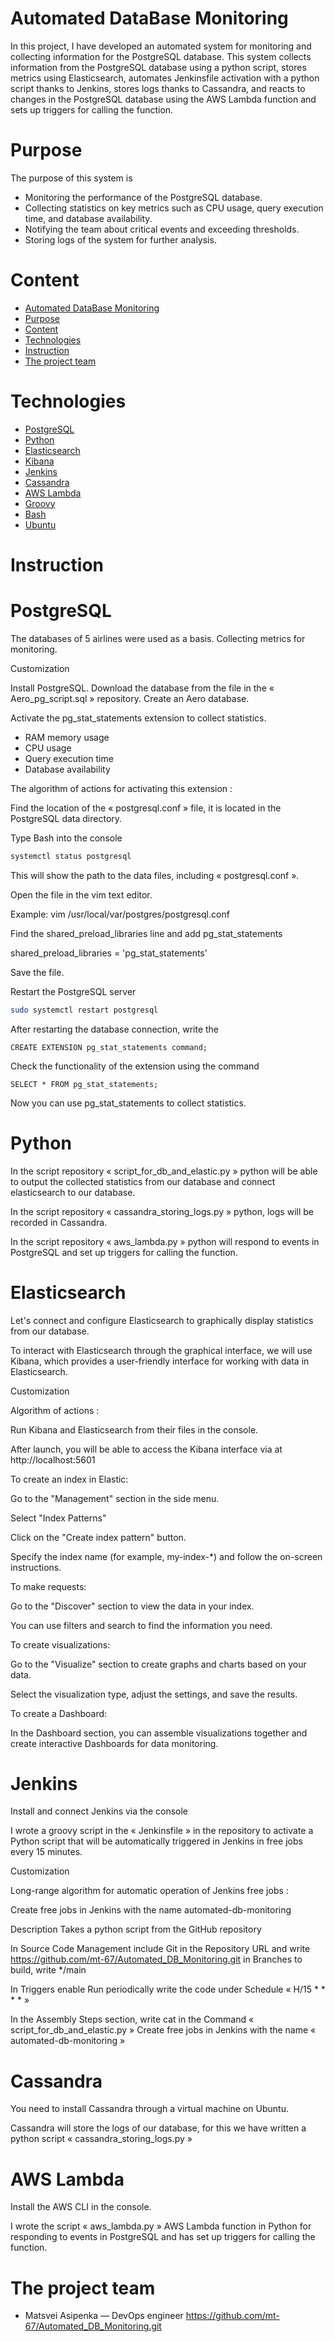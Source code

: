 # Automated DataBase Monitoring

In this project, I have developed an automated system for monitoring and collecting information for the PostgreSQL database. This system collects information from the PostgreSQL database using a python script, stores metrics using Elasticsearch, automates Jenkinsfile activation with a python script thanks to Jenkins, stores logs thanks to Cassandra, and reacts to changes in the PostgreSQL database using the AWS Lambda function and sets up triggers for calling the function.


# Purpose

The purpose of this system is 

- Monitoring the performance of the PostgreSQL database.
- Collecting statistics on key metrics such as CPU usage, query execution time, and database availability.
- Notifying the team about critical events and exceeding thresholds.
- Storing logs of the system for further analysis.


# Content
- [Automated DataBase Monitoring](#Automated_DataBase_Monitoring)
- [Purpose](#Purpose)
- [Content](#Content)
- [Technologies](#Technologies)
- [Instruction](#Instruction)
- [The project team](#The_project_team)


# Technologies

- [PostgreSQL](#PostgreSQL)
- [Python](#Python)
- [Elasticsearch](#Elasticsearch)
- [Kibana](#Kibana)
- [Jenkins](#Jenkins)
- [Cassandra](#Cassandra)
- [AWS Lambda](#AWS_Lambda)
- [Groovy](#Groovy)
- [Bash](#Bash)
- [Ubuntu](#Ubuntu)


# Instruction

# PostgreSQL

The databases of 5 airlines were used as a basis.
Collecting metrics for monitoring.


Customization 

Install PostgreSQL. Download the database from the file in the « Aero_pg_script.sql » repository. Create an Aero database.

Activate the pg_stat_statements extension to collect statistics.
- RAM memory usage
- CPU usage
- Query execution time
- Database availability


The algorithm of actions for activating this extension :

Find the location of the « postgresql.conf » file, it is located in the PostgreSQL data directory.
   
Type Bash into the console
```Bash
systemctl status postgresql
```

This will show the path to the data files, including « postgresql.conf ».

Open the file in the vim text editor.

Example: 
vim /usr/local/var/postgres/postgresql.conf
   
Find the shared_preload_libraries line and add pg_stat_statements

shared_preload_libraries = 'pg_stat_statements’ 
   
Save the file.

Restart the PostgreSQL server

```Bash
sudo systemctl restart postgresql
```

After restarting the database connection, write the 

```PostgreSQL
CREATE EXTENSION pg_stat_statements command;
```

Check the functionality of the extension using the command

```PostgreSQL
SELECT * FROM pg_stat_statements;
```

Now you can use pg_stat_statements to collect statistics.


# Python

In the script repository « script_for_db_and_elastic.py » python will be able to output the collected statistics from our database and connect elasticsearch to our database.

In the script repository « cassandra_storing_logs.py » python, logs will be recorded in Cassandra.

In the script repository « aws_lambda.py » python will respond to events in PostgreSQL and set up triggers for calling the function.


# Elasticsearch

Let's connect and configure Elasticsearch to graphically display statistics from our database. 

To interact with Elasticsearch through the graphical interface, we will use Kibana, which provides a user-friendly interface for working with data in Elasticsearch. 


Customization

Algorithm of actions :


Run Kibana and Elasticsearch from their files in the console.

After launch, you will be able to access the Kibana interface via at http://localhost:5601 



To create an index in Elastic:


Go to the "Management" section in the side menu.

Select "Index Patterns" 

Click on the "Create index pattern" button. 

Specify the index name (for example, my-index-*) and follow the on-screen instructions.



To make requests:


Go to the "Discover" section to view the data in your index.

You can use filters and search to find the information you need.



To create visualizations:


 Go to the "Visualize" section to create graphs and charts based on your data.

 Select the visualization type, adjust the settings, and save the results.



To create a Dashboard:


 In the Dashboard section, you can assemble visualizations together and create interactive Dashboards for data monitoring.


 # Jenkins

Install and connect Jenkins via the console 

I wrote a groovy script in the « Jenkinsfile » in the repository to activate a Python script that will be automatically triggered in Jenkins in free jobs every 15 minutes.


Customization

Long-range algorithm for automatic operation of Jenkins free jobs :

Create free jobs in Jenkins with the name
automated-db-monitoring

Description
Takes a python script from the GitHub repository

In Source Code Management
include Git
in the Repository URL and write https://github.com/mt-67/Automated_DB_Monitoring.git
in Branches to build, write */main

In Triggers
enable Run periodically
write the code under Schedule  « H/15 * * * * » 

In the Assembly Steps
section, write cat in the Command « script_for_db_and_elastic.py » Create free jobs in Jenkins with the name 
« automated-db-monitoring »


# Cassandra

You need to install Cassandra through a virtual machine on Ubuntu.

Cassandra will store the logs of our database, for this we have written a python script « cassandra_storing_logs.py »


# AWS Lambda

Install the AWS CLI in the console.

I wrote the script « aws_lambda.py » AWS Lambda function in Python for responding to events in PostgreSQL and has set up triggers for calling the function.


# The project team

- Matsvei Asipenka — DevOps engineer  https://github.com/mt-67/Automated_DB_Monitoring.git

